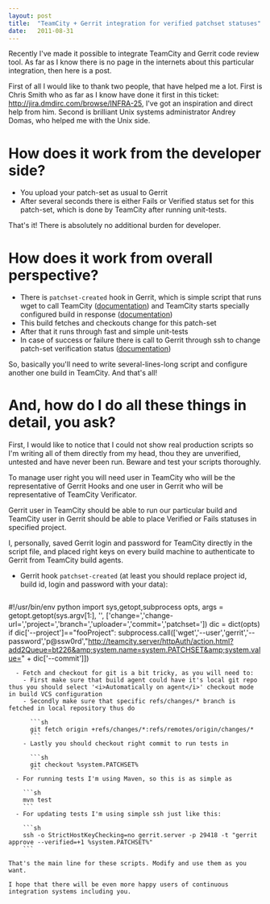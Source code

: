 ```yaml
---
layout: post
title:  "TeamCity + Gerrit integration for verified patchset statuses"
date:   2011-08-31
---
```



Recently I've made it possible to integrate TeamCity and Gerrit code review tool. As far as I know there is no page in the internets about this particular integration, then here is a post.

<!--more-->

First of all I would like to thank two people, that have helped me a lot. First is Chris Smith who as far as I know have done it first in this ticket: <a href="http://jira.dmdirc.com/browse/INFRA-25">http://jira.dmdirc.com/browse/INFRA-25</a>, I've got an inspiration and direct help from him. Second is brilliant Unix systems administrator Andrey Domas, who helped me with the Unix side.

# How does it work from the developer side?

  - You upload your patch-set as usual to Gerrit
  - After several seconds there is either Fails or Verified status set for this patch-set, which is done by TeamCity after running unit-tests.

That's it! There is absolutely no additional burden for developer.

# How does it work from overall perspective?

  - There is `patchset-created` hook in Gerrit, which is simple script that runs wget to call TeamCity ([documentation](http://gerrit.googlecode.com/svn/documentation/2.1.2/config-hooks.html)) and TeamCity starts specially configured build in response ([documentation](http://confluence.jetbrains.net/display/TCD5/Accessing+Server+by+HTTP))
  - This build fetches and checkouts change for this patch-set
  - After that it runs through fast and simple unit-tests
  - In case of success or failure there is call to Gerrit through ssh to change patch-set verification status ([documentation](http://gerrit.googlecode.com/svn/documentation/2.0/cmd-approve.html))

So, basically you'll need to write several-lines-long script and configure another one build in TeamCity. And that's all!

# And, how do I do all these things in detail, you ask?

First, I would like to notice that I could not show real production scripts so I'm writing all of them directly from my head, thou they are unverified, untested and have never been run. Beware and test your scripts thoroughly.

To manage user right you will need user in TeamCity who will be the representative of Gerrit Hooks and one user in Gerrit who will be representative of TeamCity Verificator. 

Gerrit user in TeamCity should be able to run our particular build and TeamCity user in Gerrit should be able to place Verified or Fails statuses in specified project. 

I, personally, saved Gerrit login and password for TeamCity directly in the script file, and placed right keys on every build machine to authenticate to Gerrit from TeamCity build agents.

  - Gerrit hook `patchset-created` (at least you should replace project id, build id, login and password with your data): 

    ```python
#!/usr/bin/env python
import sys,getopt,subprocess
opts, args = getopt.getopt(sys.argv[1:], '', ['change=','change-url=','project=','branch=','uploader=','commit=','patchset='])
dic = dict(opts)
if dic['--project']=="fooProject":
    subprocess.call(['wget','--user','gerrit','--password','p@ssw0rd',"http://teamcity.server/httpAuth/action.html?add2Queue=bt226&amp;system.name=system.PATCHSET&amp;system.value=" + dic['--commit']])
```
  - Fetch and checkout for git is a bit tricky, as you will need to:
    - First make sure that build agent could have it's local git repo thus you should select '<i>Automatically on agent</i>' checkout mode in build VCS configuration
    - Secondly make sure that specific refs/changes/* branch is fetched in local repository thus do 
    
      ```sh 
      git fetch origin +refs/changes/*:refs/remotes/origin/changes/*
      ```
    - Lastly you should checkout right commit to run tests in 

      ```sh
      git checkout %system.PATCHSET%
      ```
  - For running tests I'm using Maven, so this is as simple as 

    ```sh
    mvn test
    ```
  - For updating tests I'm using simple ssh just like this: 
  
    ```sh
    ssh -o StrictHostKeyChecking=no gerrit.server -p 29418 -t "gerrit approve --verified=+1 %system.PATCHSET%"
    ```

That's the main line for these scripts. Modify and use them as you want.

I hope that there will be even more happy users of continuous integration systems including you.
